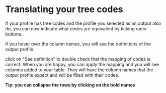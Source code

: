# Translating your tree codes

If your profile has tree codes and the profile you selected as an output also do, you can now indicate what codes are equivalent by ticking radio buttons.

If you hover over the column names, you will see the definitions of the output profile.

click on "See definition" to double check that the mapping of codes is correct. When you are happy, you can apply the mapping and you will see columns added to your table. They will have the column names that the output profile expect and will be filled with their codes.

**Tip: you can collapse the rows by clicking on the bold names**
